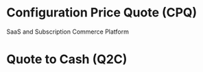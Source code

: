 # Configuration Price Quote (CPQ)

SaaS and Subscription Commerce Platform



# Quote to Cash (Q2C) 
